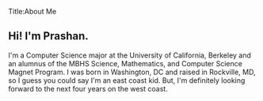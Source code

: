 Title:About Me

Hi! I'm Prashan.
----------------

I'm a Computer Science major at the University of California, Berkeley and an alumnus of the 
MBHS Science, Mathematics, and Computer Science Magnet Program.  I was born in Washington, DC and raised in Rockville, MD, 
so I guess you could say I'm an east coast kid.  But, I'm definitely looking forward to the next four years on the west coast.


